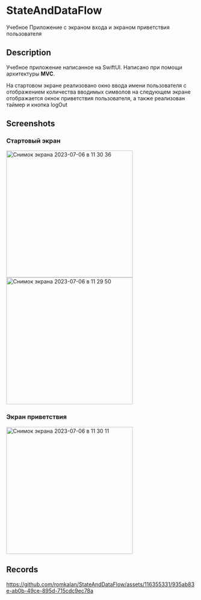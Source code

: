 # StateAndDataFlow

Учебное Приложение с экраном входа и экраном приветствия пользователя

## Description

Учебное приложение написанное на SwiftUI. Написано при помощи архитектуры **MVC**.

На стартовом экране реализовано окно ввода имени пользователя с отображением количества вводимых символов
на следующем экране отображается окнок приветствия пользователя, а также реализован таймер и кнопка logOut

## Screenshots

### Стартовый экран
<img width="336" alt="Снимок экрана 2023-07-06 в 11 30 36" src="https://github.com/romkalan/StateAndDataFlow/assets/116355331/42b1f957-a9e2-44f7-b100-bdbad6fdb613">

<img width="336" alt="Снимок экрана 2023-07-06 в 11 29 50" src="https://github.com/romkalan/StateAndDataFlow/assets/116355331/4d6428a4-cab6-4d1f-8a9e-44f0056c6775">

### Экран приветствия
<img width="336" alt="Снимок экрана 2023-07-06 в 11 30 11" src="https://github.com/romkalan/StateAndDataFlow/assets/116355331/8d65cbe0-c349-47ac-b891-741ecccc2d78">

## Records
https://github.com/romkalan/StateAndDataFlow/assets/116355331/935ab83e-ab0b-49ce-895d-715cdc9ec78a

